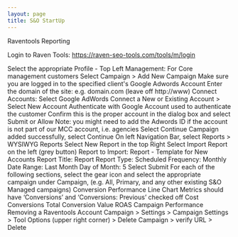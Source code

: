 ```yaml
---
layout: page
title: S&O StartUp
---
```


Raventools Reporting

Login to Raven Tools: https://raven-seo-tools.com/tools/m/login

Select the appropriate Profile - Top Left
Management: For Core management customers
Select Campaign > Add New Campaign
Make sure you are logged in to the specified client's Google Adwords Account
Enter the domain of the site: e.g. domain.com (leave off http://www)
Connect Accounts: Select Google AdWords
Connect a New or Existing Account > Select New Account
Authenticate with Google Account used to authenticate the customer
Confirm this is the proper account in the dialog box and select Submit or Allow
Note: you might need to add the Adwords ID if the account is not part of our MCC account, i.e. agencies
Select Continue
Campaign added successfully, select Continue
On left Navigation Bar, select Reports > WYSIWYG Reports
Select New Report in the top Right
Select Import Report on the left (grey button)
Report to Import: Report - Template for New Accounts
Report Title: Report
Report Type: Scheduled
Frequency: Monthly
Date Range: Last Month
Day of Month: 5
Select Submit
For each of the following sections, select the gear icon and select the appropriate campaign under Campaign, (e.g. All, Primary, and any other existing S&O Managed campaigns)
Conversion Performance
Line Chart Metrics should have ‘Conversions’ and ‘Conversions: Previous’ checked off
Cost
Conversions
Total Conversion Value
ROAS
Campaign Performance
Removing a Raventools Account
Campaign > Settings > Campaign Settings > Tool Options (upper right corner) > Delete Campaign > verify URL > Delete
